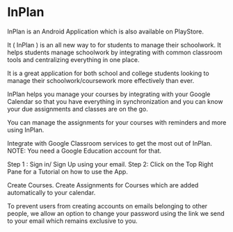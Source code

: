 # InPlan
InPlan is an Android Application which is also available on PlayStore.

It ( InPlan ) is an all new way to for students to manage their schoolwork. It helps students manage schoolwork by integrating with common classroom tools and centralizing everything in one place.

It is a great application for both school and college students looking to manage their schoolwork/coursework more effectively than ever.

InPlan helps you manage your courses by integrating with your Google Calendar so that you have everything in synchronization and you can know your due assignments and classes are on the go. 


You can manage the assignments for your courses with reminders and more using InPlan.

Integrate with Google Classroom services to get the most out of InPlan.
NOTE: You need a Google Education account for that.

Step 1 : Sign in/ Sign Up using your email.
Step 2: Click on the Top Right Pane for a Tutorial on how to use the App.

Create Courses. Create Assignments for Courses which are added automatically to your calendar.

To prevent users from creating accounts on emails belonging to other people, we allow an option to change your password using the link we send to your email which remains exclusive to you.
